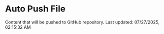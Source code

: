 # Auto Push File

Content that will be pushed to GitHub repository.
Last updated: 07/27/2025, 02:15:32 AM
